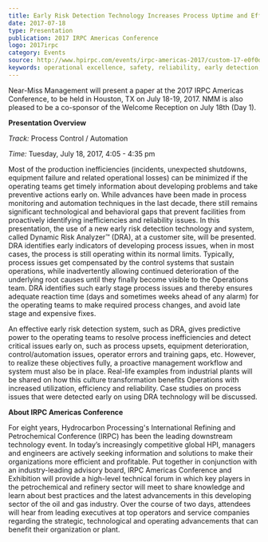```yaml
---
title: Early Risk Detection Technology Increases Process Uptime and Efficiency
date: 2017-07-18
type: Presentation
publication: 2017 IRPC Americas Conference
logo: 2017irpc
category: Events
source: http://www.hpirpc.com/events/irpc-americas-2017/custom-17-e0f0d02440034893a679dd52c594fb4e.aspx
keywords: operational excellence, safety, reliability, early detection, uptime, efficiency
---
```

Near-Miss Management will present a paper at the 2017 IRPC Americas Conference, to be held in Houston, TX on July 18-19, 2017. NMM is also pleased to be a co-sponsor of the Welcome Reception on July 18th (Day 1).

**Presentation Overview**

*Track:* Process Control / Automation

*Time:* Tuesday, July 18, 2017, 4:05 - 4:35 pm

Most of the production inefficiencies (incidents, unexpected shutdowns, equipment failure and related operational losses) can be minimized if the operating teams get timely information about developing problems and take preventive actions early on. While advances have been made in process monitoring and automation techniques in the last decade, there still remains significant technological and behavioral gaps that prevent facilities from proactively identifying inefficiencies and reliability issues. In this presentation, the use of a new early risk detection technology and system, called Dynamic Risk Analyzer&trade; (DRA), at a customer site, will be presented. DRA identifies early indicators of developing process issues, when in most cases, the process is still operating within its normal limits.  Typically, process issues get compensated by the control systems that sustain operations, while inadvertently allowing continued deterioration of the underlying root causes until they finally become visible to the Operations team.  DRA identifies such early stage process issues and thereby ensures adequate reaction time (days and sometimes weeks ahead of any alarm) for the operating teams to make required process changes, and avoid late stage and expensive fixes.  

An effective early risk detection system, such as DRA, gives predictive power to the operating teams to resolve process inefficiencies and detect critical issues early on, such as process upsets, equipment deterioration, control/automation issues, operator errors and training gaps, etc.  However, to realize these objectives fully, a proactive management workflow and system must also be in place.  Real-life examples from industrial plants will be shared on how this culture transformation benefits Operations with increased utilization, efficiency and reliability.  Case studies on process issues that were detected early on using DRA technology will be discussed. 

**About IRPC Americas Conference**

For eight years, Hydrocarbon Processing's International Refining and Petrochemical Conference (IRPC) has been the leading downstream technology event.  In today’s increasingly competitive global HPI, managers and engineers are actively seeking information and solutions to make their organizations more efficient and profitable. Put together in conjunction with an industry-leading advisory board, IRPC Americas Conference and Exhibition will provide a high-level technical forum in which key players in the petrochemical and refinery sector will meet to share knowledge and learn about best practices and the latest advancements in this developing sector of the oil and gas industry. Over the course of two days, attendees will hear from leading executives at top operators and service companies regarding the strategic, technological and operating advancements that can benefit their organization or plant. 
